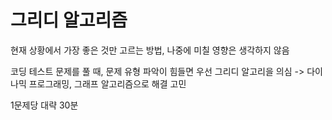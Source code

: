 # 그리디 알고리즘

현재 상황에서 가장 좋은 것만 고르는 방법, 나중에 미칠 영향은 생각하지 않음

코딩 테스트 문제를 풀 때, 문제 유형 파악이 힘들면 우선 그리디 알고리을 의심 -> 다이나믹 프로그래밍, 그래프 알고리즘으로 해결 고민


1문제당 대략 30분
